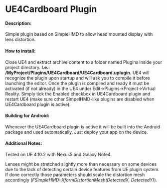 # UE4Cardboard Plugin

#### Description:

Simple plugin based on SimpleHMD to allow head mounted display with lens distortion. 

#### How to install:

Close UE4 and extract archive content to a folder named Plugins inside your project directory. **I.e.: /MyProject/Plugins/UE4Cardboard/UE4Cardboard.uplugin.** UE4 will recognize the plugin upon startup and will ask you to compile it before launching the editor. Once the plugin is compiled and ready it must be
activated (if not already) in the UE4 under Edit->Plugins->Project->Virtual Reality. Simply tick the Enabled checkbox in UE4Cardboard plugin and restart UE4 
(make sure other SimpelHMD-like plugins are disabled when UE4Cardboard plugin is active).

#### Building for Android:

Whenever the UE4Cardboard plugin is active it will be built into the Android package and used automatically. Just deploy your app on the device.

#### Additional Notes:

Tested on UE 4.10.2 with Nexus5 and Galaxy Note4.

Lenses might be stretched slightly more than necessary on some devices due to the lack of detecting certain device features from UE plugin system. If done correctly those parameters should scale the distortion mesh accordingly (*FSimpleHMD::XformDistortionMesh(DetectedX, DetectedY)*).
